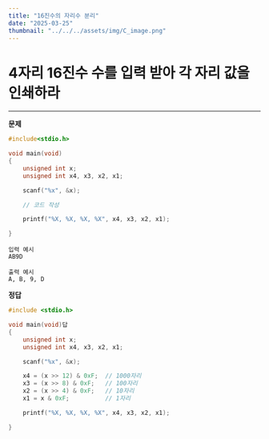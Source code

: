 ```yaml
---
title: "16진수의 자리수 분리"
date: "2025-03-25"
thumbnail: "../../../assets/img/C_image.png"
---
```


# 4자리 16진수 수를 입력 받아 각 자리 값을 인쇄하라 
---

**문제**

```c
#include<stdio.h>

void main(void)
{
	unsigned int x;
	unsigned int x4, x3, x2, x1;

	scanf("%x", &x);

	// 코드 작성

	printf("%X, %X, %X, %X", x4, x3, x2, x1);

}
```

```
입력 예시
AB9D
```

```
출력 예시
A, B, 9, D
```

**정답**
```c 
#include <stdio.h>

void main(void)답
{
	unsigned int x;
	unsigned int x4, x3, x2, x1;

	scanf("%x", &x);

	x4 = (x >> 12) & 0xF;  // 1000자리
	x3 = (x >> 8) & 0xF;   // 100자리
	x2 = (x >> 4) & 0xF;   // 10자리
	x1 = x & 0xF;		   // 1자리	

	printf("%X, %X, %X, %X", x4, x3, x2, x1);

}
```